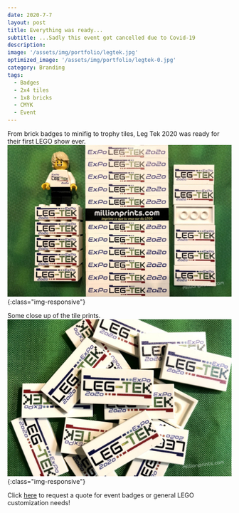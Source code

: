 ```yaml
---
date: 2020-7-7
layout: post
title: Everything was ready...
subtitle: ...Sadly this event got cancelled due to Covid-19 
description: 
image: '/assets/img/portfolio/legtek.jpg'
optimized_image: '/assets/img/portfolio/legtek-0.jpg'
category: Branding
tags:
  - Badges
  - 2x4 tiles
  - 1x8 bricks
  - CMYK
  - Event
---
```


From brick badges to minifig to trophy tiles, Leg Tek 2020 was ready for their first LEGO show ever. 
![other view](/assets/img/portfolio/legtek-3.jpg){:class="img-responsive"}

Some close up of the tile prints.
![other view](/assets/img/portfolio/legtek-2.jpg){:class="img-responsive"}
 



Click [here](https://millionprints.com/contact/) to request a quote for event badges or general LEGO customization needs!